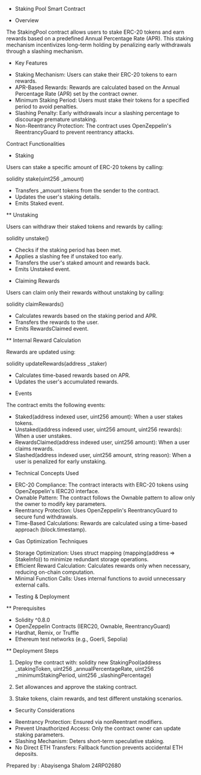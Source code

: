 * Staking Pool Smart Contract

* Overview

The StakingPool contract allows users to stake ERC-20 tokens and earn rewards based on a predefined Annual Percentage Rate (APR). This staking mechanism incentivizes long-term holding by penalizing early withdrawals through a slashing mechanism.

* Key Features

- Staking Mechanism: Users can stake their ERC-20 tokens to earn rewards.
- APR-Based Rewards: Rewards are calculated based on the Annual Percentage Rate (APR) set by the contract owner.
- Minimum Staking Period: Users must stake their tokens for a specified period to avoid penalties.
- Slashing Penalty: Early withdrawals incur a slashing percentage to discourage premature unstaking.
- Non-Reentrancy Protection: The contract uses OpenZeppelin's ReentrancyGuard to prevent reentrancy attacks.

 Contract Functionalities

* Staking

Users can stake a specific amount of ERC-20 tokens by calling:

solidity
stake(uint256 _amount)


- Transfers _amount tokens from the sender to the contract.
- Updates the user's staking details.
- Emits Staked event.

** Unstaking

Users can withdraw their staked tokens and rewards by calling:

solidity
unstake()


- Checks if the staking period has been met.
- Applies a slashing fee if unstaked too early.
- Transfers the user's staked amount and rewards back.
- Emits Unstaked event.

* Claiming Rewards

Users can claim only their rewards without unstaking by calling:

solidity
claimRewards()


- Calculates rewards based on the staking period and APR.
- Transfers the rewards to the user.
- Emits RewardsClaimed event.

** Internal Reward Calculation

Rewards are updated using:

solidity
updateRewards(address _staker)


- Calculates time-based rewards based on APR.
- Updates the user's accumulated rewards.

* Events

The contract emits the following events:

- Staked(address indexed user, uint256 amount): When a user stakes tokens.
- Unstaked(address indexed user, uint256 amount, uint256 rewards): When a user unstakes.
- RewardsClaimed(address indexed user, uint256 amount): When a user claims rewards.
- Slashed(address indexed user, uint256 amount, string reason): When a user is penalized for early unstaking.

* Technical Concepts Used

- ERC-20 Compliance: The contract interacts with ERC-20 tokens using OpenZeppelin's IERC20 interface.
- Ownable Pattern: The contract follows the Ownable pattern to allow only the owner to modify key parameters.
- Reentrancy Protection: Uses OpenZeppelin's ReentrancyGuard to secure fund withdrawals.
- Time-Based Calculations: Rewards are calculated using a time-based approach (block.timestamp).

* Gas Optimization Techniques

- Storage Optimization: Uses struct mapping (mapping(address => StakeInfo)) to minimize redundant storage operations.
- Efficient Reward Calculation: Calculates rewards only when necessary, reducing on-chain computation.
- Minimal Function Calls: Uses internal functions to avoid unnecessary external calls.

* Testing & Deployment

** Prerequisites

- Solidity ^0.8.0
- OpenZeppelin Contracts (IERC20, Ownable, ReentrancyGuard)
- Hardhat, Remix, or Truffle
- Ethereum test networks (e.g., Goerli, Sepolia)

** Deployment Steps

1. Deploy the contract with:
   solidity
   new StakingPool(address _stakingToken, uint256 _annualPercentageRate, uint256 _minimumStakingPeriod, uint256 _slashingPercentage)
   
2. Set allowances and approve the staking contract.
3. Stake tokens, claim rewards, and test different unstaking scenarios.

* Security Considerations

- Reentrancy Protection: Ensured via nonReentrant modifiers.
- Prevent Unauthorized Access: Only the contract owner can update staking parameters.
- Slashing Mechanism: Deters short-term speculative staking.
- No Direct ETH Transfers: Fallback function prevents accidental ETH deposits.

Prepared by : 
Abayisenga Shalom
24RP02680

